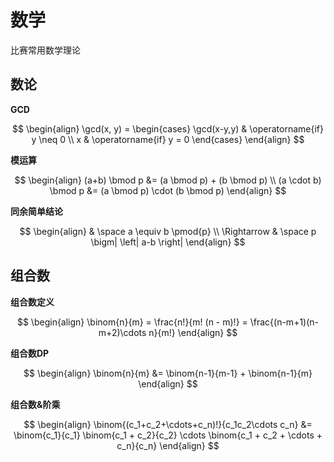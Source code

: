# 数学

比赛常用数学理论

## 数论

**GCD**

$$
\begin{align}
\gcd(x, y) = 
\begin{cases}
\gcd(x-y,y) & \operatorname{if} y \neq 0 \\
x & \operatorname{if} y = 0
\end{cases}
\end{align}
$$

**模运算**

$$
\begin{align}
(a+b) \bmod p &= (a \bmod p) + (b \bmod p) \\
(a \cdot b) \bmod p &= (a \bmod p) \cdot (b \bmod p)
\end{align}
$$


**同余简单结论**

$$
\begin{align}
& \space a \equiv b \pmod{p} \\ 
\Rightarrow & \space p \bigm| \left| a-b \right|
\end{align}
$$


## 组合数

**组合数定义**

$$
\begin{align}
\binom{n}{m} = \frac{n!}{m! (n - m)!} = \frac{(n-m+1)(n-m+2)\cdots n}{m!} 
\end{align}
$$

**组合数DP**

$$
\begin{align}
\binom{n}{m} &= \binom{n-1}{m-1} + \binom{n-1}{m}
\end{align}
$$

**组合数&阶乘**

$$
\begin{align}
\binom{(c_1+c_2+\cdots+c_n)!}{c_1c_2\cdots c_n} &= \binom{c_1}{c_1} \binom{c_1 + c_2}{c_2} \cdots \binom{c_1 + c_2 + \cdots + c_n}{c_n}
\end{align}
$$
